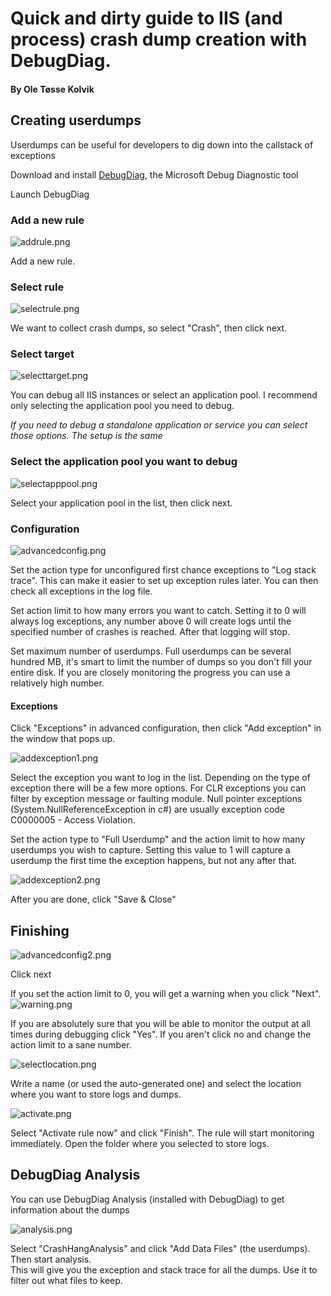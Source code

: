 # Quick and dirty guide to IIS (and process) crash dump creation with DebugDiag.
#### By Ole Tøsse Kolvik

## Creating userdumps

Userdumps can be useful for developers to dig down into the callstack of exceptions

Download and install [DebugDiag](https://www.microsoft.com/en-us/download/details.aspx?id=58210), the Microsoft Debug Diagnostic tool

Launch DebugDiag

### Add a new rule
![addrule.png]({{site.baseurl}}/addrule.png)

Add a new rule.


### Select rule
![selectrule.png]({{site.baseurl}}/selectrule.png)

We want to collect crash dumps, so select "Crash", then click next.

### Select target
![selecttarget.png]({{site.baseurl}}/selecttarget.png)

You can debug all IIS instances or select an application pool.
I recommend only selecting the application pool you need to debug.

_If you need to debug a standalone application or service you can select those options. The setup is the same_

### Select the application pool you want to debug
![selectapppool.png]({{site.baseurl}}/selectapppool.png)

Select your application pool in the list, then click next.


### Configuration
![advancedconfig.png]({{site.baseurl}}/advancedconfig.png)

Set the action type for unconfigured first chance exceptions to "Log stack trace". This can make it easier to set up exception rules later. You can then check all exceptions in the log file.

Set action limit to how many errors you want to catch. Setting it to 0 will always log exceptions, any number above 0 will create logs until the specified number of crashes is reached. After that logging will stop.

Set maximum number of userdumps. Full userdumps can be several hundred MB, it's smart to limit the number of dumps so you don't fill your entire disk. If you are closely monitoring the progress you can use a relatively high number.


#### Exceptions
Click "Exceptions" in advanced configuration, then click "Add exception" in the window that pops up.

![addexception1.png]({{site.baseurl}}/addexception1.png)

Select the exception you want to log in the list. Depending on the type of exception there will be a few more options.
For CLR exceptions you can filter by exception message or faulting module.
Null pointer exceptions (System.NullReferenceException in c#) are usually exception code C0000005 - Access Violation.

Set the action type to "Full Userdump" and the action limit to how many userdumps you wish to capture.
Setting this value to 1 will capture a userdump the first time the exception happens, but not any after that.

![addexception2.png]({{site.baseurl}}/addexception2.png)

After you are done, click "Save & Close"


## Finishing

![advancedconfig2.png]({{site.baseurl}}/advancedconfig2.png)

Click next

If you set the action limit to 0, you will get a warning when you click "Next". 
![warning.png]({{site.baseurl}}/warning.png)

If you are absolutely sure that you will be able to monitor the output at all times during debugging click "Yes". If you aren't click no and change the action limit to a sane number.

![selectlocation.png]({{site.baseurl}}/selectlocation.png)

Write a name (or used the auto-generated one) and select the location where you want to store logs and dumps.

![activate.png]({{site.baseurl}}/activate.png)

Select "Activate rule now" and click "Finish".
The rule will start monitoring immediately. Open the folder where you selected to store logs.

## DebugDiag Analysis
You can use DebugDiag Analysis (installed with DebugDiag) to get information about the dumps

![analysis.png]({{site.baseurl}}/analysis.png)

Select "CrashHangAnalysis" and click "Add Data Files" (the userdumps). Then start analysis.\
This will give you the exception and stack trace for all the dumps. Use it to filter out what files to keep.

